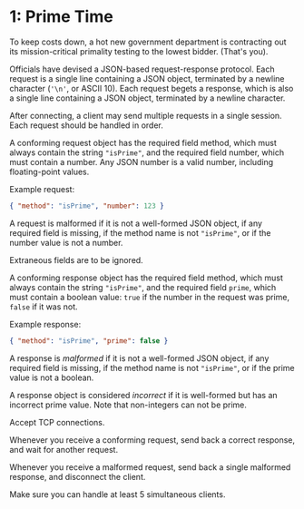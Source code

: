 # 1: Prime Time

To keep costs down, a hot new government department is contracting out its mission-critical primality testing to the lowest bidder. (That's you).

Officials have devised a JSON-based request-response protocol. Each request is a single line containing a JSON object, terminated by a newline character (`'\n'`, or ASCII 10). Each request begets a response, which is also a single line containing a JSON object, terminated by a newline character.

After connecting, a client may send multiple requests in a single session. Each request should be handled in order.

A conforming request object has the required field method, which must always contain the string `"isPrime"`, and the required field number, which must contain a number. Any JSON number is a valid number, including floating-point values.

Example request:

```json
{ "method": "isPrime", "number": 123 }
```

A request is malformed if it is not a well-formed JSON object, if any required field is missing, if the method name is not `"isPrime"`, or if the number value is not a number.

Extraneous fields are to be ignored.

A conforming response object has the required field method, which must always contain the string `"isPrime"`, and the required field `prime`, which must contain a boolean value: `true` if the number in the request was prime, `false` if it was not.

Example response:

```json
{ "method": "isPrime", "prime": false }
```

A response is _malformed_ if it is not a well-formed JSON object, if any required field is missing, if the method name is not `"isPrime"`, or if the prime value is not a boolean.

A response object is considered _incorrect_ if it is well-formed but has an incorrect prime value. Note that non-integers can not be prime.

Accept TCP connections.

Whenever you receive a conforming request, send back a correct response, and wait for another request.

Whenever you receive a malformed request, send back a single malformed response, and disconnect the client.

Make sure you can handle at least 5 simultaneous clients.
